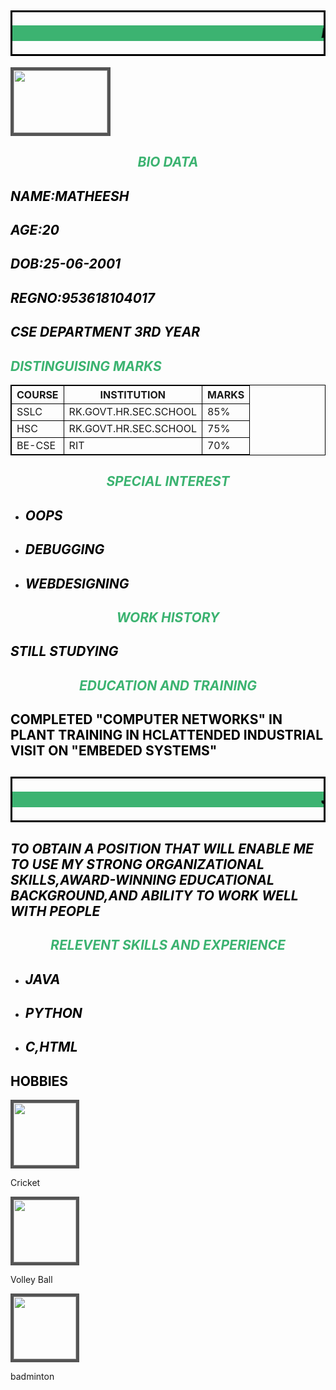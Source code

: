 <!DOCTYPE.html>
<html>
<head>
<style>
h2.solid{border-style:solid;}
</style>
<body>
<h2 class="solid"><p style="background-color:MediumSeaGreen;"><i><marquee>RESUME</marquee></i></h2>


<style>
h2
{
	color:black;
}
</style>
<style>
img {
  border: 5px solid #555;
width:100px;
height:100px;
transition: width 2s, height 4s;
	
}

img:hover {
  width: 300px;
  height: 300px;
}
</style>
</head>
<body>
<img src='m.jpg' alt=" " style="width:150px">







<h2 style="color:MediumSeaGreen;"><center> <i> BIO DATA </i><center></h2>


<h2><i>NAME:MATHEESH</i></h2>
<h2><i>AGE:20</i></h2>
<h2><i>DOB:25-06-2001</i></h2>
<h2><i>REGNO:953618104017</i></h2>
<h2><i>CSE DEPARTMENT 3RD YEAR</i></h2>

<h2 style="color:MediumSeaGreen;"><i>DISTINGUISING MARKS</i><center></h2>
<style>
table, th, td {
  border: 1px solid black;
}
</style>

<center>
<table style="width:100%">
  <tr>
    <th>COURSE</th>
    <th>INSTITUTION</th> 
    <th>MARKS</th>
  </tr>
  <tr>
    <td>SSLC</td>
    <td>RK.GOVT.HR.SEC.SCHOOL</td>
    <td>85%</td>
  </tr>
  <tr>
    <td>HSC</td>
    <td>RK.GOVT.HR.SEC.SCHOOL </td>
    <td>75%</td>
  </tr>
  <tr>
    <td>BE-CSE</td>
    <td>RIT</td>
    <td>70%</td>
  </tr>
</table>
</center>
<h2 style="color:MediumSeaGreen;"><center><i>SPECIAL INTEREST</i><center></h2>
<ul>
<li><h2><i>OOPS</i></h2></li>
<li><h2><i>DEBUGGING</i></h2></li>
<li><h2><i>WEBDESIGNING</i></h2></li>
</ul>
<h2 style="color:MediumSeaGreen;"><center><i>WORK HISTORY</i><center></h2>
<h2><i>STILL STUDYING</i></h2>
<h2 style="color:MediumSeaGreen;"><center><i>EDUCATION AND TRAINING</i><center></h2>
<h2>COMPLETED "COMPUTER NETWORKS" IN PLANT TRAINING IN HCLATTENDED INDUSTRIAL VISIT ON "EMBEDED SYSTEMS"</h2>
<style>
h2.solid{border-style:solid;}
</style>
<body>
<h2 class="solid"><p style="background-color:MediumSeaGreen;"><i><marquee>JOB OBJECTIVE</marquee></i></h2>
<style>
h2
{
	color:black;
}
</style>
<h2><i>TO OBTAIN A POSITION THAT WILL ENABLE ME TO USE MY STRONG ORGANIZATIONAL SKILLS,AWARD-WINNING EDUCATIONAL BACKGROUND,AND ABILITY TO WORK WELL WITH PEOPLE</i></h2>

<h2 style="color:MediumSeaGreen;"><center><i>RELEVENT SKILLS AND EXPERIENCE</i><center></h2>



<ul>
<li><h2><i>JAVA</i></h2></li>
<li><h2><i>PYTHON</i></h2></li>
<li><h2><i>C,HTML</i></h2></li>
</ul>
<section class="hobbies" id="hobbies">

<div class="inner">
<h2>HOBBIES</h2>
<div>
<img src= "cricket.jfif">
<p>Cricket</p>

</div>
<div>
<img src= "volley.jfif">

<p>Volley Ball</p>
</div>
<div>
<img src= "badminton.jfif">
<p>badminton</p>
</div>
</div>
</section>




